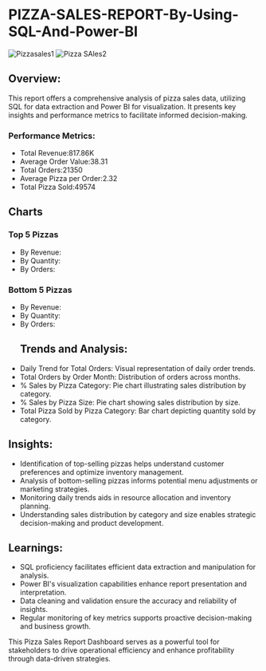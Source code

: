 # PIZZA-SALES-REPORT-By-Using-SQL-And-Power-BI
![Pizzasales1](https://github.com/Kumar28494/PIZZA-SALES-REPORT-By-Using-SQL-And-Power-BI/assets/145334281/a192fb37-0fcc-4803-bda3-5efc93812014)
![Pizza SAles2](https://github.com/Kumar28494/PIZZA-SALES-REPORT-By-Using-SQL-And-Power-BI/assets/145334281/4b5f52c5-f6af-49b8-a99f-755fd2695c4f)

## Overview:
This report offers a comprehensive analysis of pizza sales data, utilizing SQL for data extraction and Power BI for visualization. It presents key insights and performance metrics to facilitate informed decision-making.

### Performance Metrics:
- Total Revenue:817.86K
- Average Order Value:38.31
- Total Orders:21350
- Average Pizza per Order:2.32
- Total Pizza Sold:49574
## Charts 
### Top 5 Pizzas
- By Revenue: 
- By Quantity:
- By Orders:
### Bottom 5 Pizzas
- By Revenue:
- By Quantity:
- By Orders:
  ## Trends and Analysis:
- Daily Trend for Total Orders: Visual representation of daily order trends.
- Total Orders by Order Month: Distribution of orders across months.
- % Sales by Pizza Category: Pie chart illustrating sales distribution by category.
- % Sales by Pizza Size: Pie chart showing sales distribution by size.
- Total Pizza Sold by Pizza Category: Bar chart depicting quantity sold by category.

## Insights:
- Identification of top-selling pizzas helps understand customer preferences and optimize inventory management.
- Analysis of bottom-selling pizzas informs potential menu adjustments or marketing strategies.
- Monitoring daily trends aids in resource allocation and inventory planning.
- Understanding sales distribution by category and size enables strategic decision-making and product development.

## Learnings:
- SQL proficiency facilitates efficient data extraction and manipulation for analysis.
- Power BI's visualization capabilities enhance report presentation and interpretation.
- Data cleaning and validation ensure the accuracy and reliability of insights.
- Regular monitoring of key metrics supports proactive decision-making and business growth.

This Pizza Sales Report Dashboard serves as a powerful tool for stakeholders to drive operational efficiency and enhance profitability through data-driven strategies.
